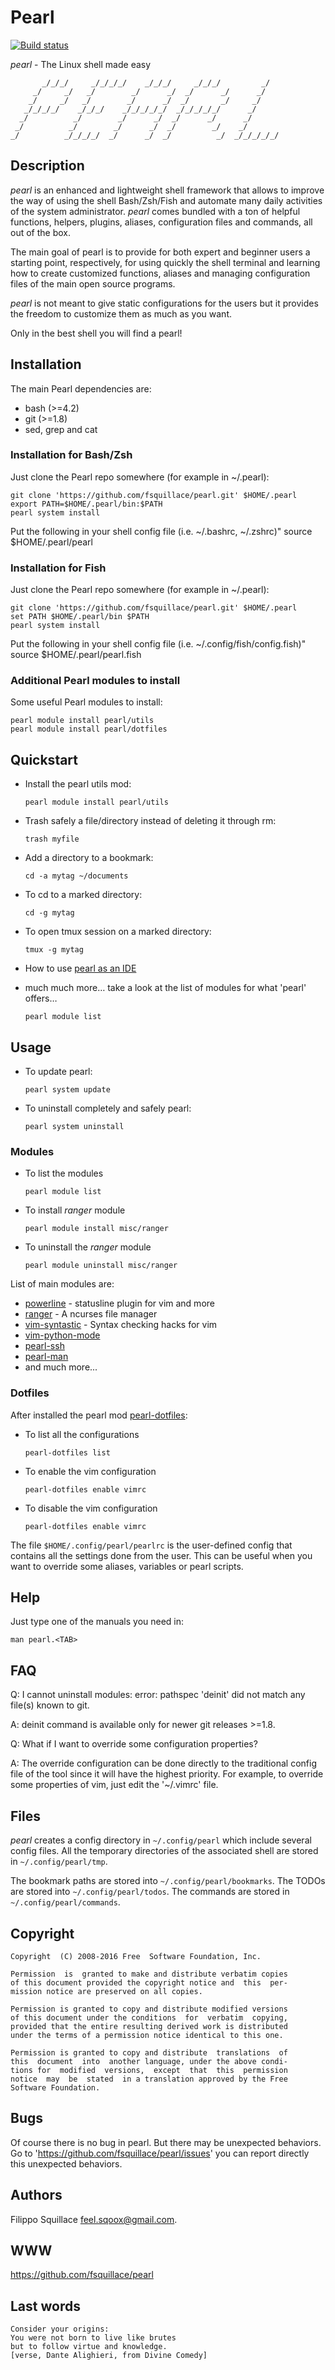 # Pearl #

[![Build status](https://api.travis-ci.org/fsquillace/pearl.png?branch=master)](https://travis-ci.org/fsquillace/pearl)

*pearl* - The Linux shell made easy

```
       _/_/_/     _/_/_/_/    _/_/_/     _/_/_/         _/
     _/     _/   _/        _/      _/  _/      _/      _/
    _/     _/   _/        _/      _/  _/       _/     _/
   _/_/_/_/    _/_/_/    _/_/_/_/_/  _/_/_/_/_/      _/
  _/          _/        _/      _/  _/      _/      _/
 _/          _/        _/      _/  _/        _/    _/
_/          _/_/_/_/  _/      _/  _/          _/  _/_/_/_/_/
```

## Description ##
*pearl* is an enhanced and lightweight shell framework that allows
to improve the way of using the shell Bash/Zsh/Fish and automate many daily
activities of the system administrator.
*pearl* comes bundled with a ton of helpful functions, helpers, plugins,
aliases, configuration files and commands, all out of the box.

The main goal of pearl is to provide for both expert and beginner users a
starting point, respectively, for using quickly the shell terminal
and learning how to create customized functions, aliases and
managing configuration files of the main open source programs.

*pearl* is not meant to give static configurations
for the users but it provides the freedom to customize
them as much as you want.

Only in the best shell you will find a pearl!

## Installation ##
The main Pearl dependencies are:

- bash (>=4.2)
- git (>=1.8)
- sed, grep and cat

### Installation for Bash/Zsh ###
Just clone the Pearl repo somewhere (for example in ~/.pearl):

    git clone 'https://github.com/fsquillace/pearl.git' $HOME/.pearl
    export PATH=$HOME/.pearl/bin:$PATH
    pearl system install

Put the following in your shell config file (i.e. ~/.bashrc, ~/.zshrc)"
    source $HOME/.pearl/pearl

### Installation for Fish ###
Just clone the Pearl repo somewhere (for example in ~/.pearl):

    git clone 'https://github.com/fsquillace/pearl.git' $HOME/.pearl
    set PATH $HOME/.pearl/bin $PATH
    pearl system install

Put the following in your shell config file (i.e. ~/.config/fish/config.fish)"
    source $HOME/.pearl/pearl.fish

### Additional Pearl modules to install ###
Some useful Pearl modules to install:

    pearl module install pearl/utils
    pearl module install pearl/dotfiles

## Quickstart ##
- Install the pearl utils mod:

    `pearl module install pearl/utils`

- Trash safely a file/directory instead of deleting it through rm:

    `trash myfile`

- Add a directory to a bookmark:

    `cd -a mytag ~/documents`

- To cd to a marked directory:

    `cd -g mytag`

- To open tmux session on a marked directory:

    `tmux -g mytag`

- How to use [pearl as an IDE](https://github.com/fsquillace/pearl/blob/master/doc/pearl-as-ide.md)

- much much more… take a look at the list of modules for what 'pearl' offers…

    `pearl module list`

## Usage ##
- To update pearl:

    `pearl system update`

- To uninstall completely and safely pearl:

    `pearl system uninstall`

### Modules ###
- To list the modules

    `pearl module list`

- To install *ranger* module

    `pearl module install misc/ranger`

- To uninstall the *ranger* module

    `pearl module uninstall misc/ranger`

List of main modules are:

- [powerline](https://github.com/Lokaltog/powerline) - statusline plugin for vim and more
- [ranger](http://ranger.nongnu.org/) - A ncurses file manager
- [vim-syntastic](https://github.com/scrooloose/syntastic) - Syntax checking hacks for vim
- [vim-python-mode](https://github.com/klen/python-mode)
- [pearl-ssh](https://github.com/fsquillace/pearl-ssh)
- [pearl-man](https://github.com/fsquillace/pearl-man)
- and much more...

### Dotfiles ###
After installed the pearl mod [pearl-dotfiles](https://github.com/fsquillace/pearl-dotfiles):

- To list all the configurations

    `pearl-dotfiles list`

- To enable the vim configuration

    `pearl-dotfiles enable vimrc`

- To disable the vim configuration

    `pearl-dotfiles enable vimrc`

The file ``$HOME/.config/pearl/pearlrc`` is the user-defined config
that contains all the settings done from the user.
This can be useful when you want to override some aliases,
variables or pearl scripts.

## Help ##
Just type one of the manuals you need in:

    man pearl.<TAB>

## FAQ ##
Q: I cannot uninstall modules: error: pathspec 'deinit' did not match any file(s) known to git.

A: deinit command is available only for newer git releases >=1.8.


Q: What if I want to override some configuration properties?

A: The override configuration can be done directly to the traditional
config file of the tool since it will have the highest priority.
For example, to override some properties of vim, just edit the '~/.vimrc' file.

## Files ##
*pearl* creates a config directory in ``~/.config/pearl`` which include
several config files. All the temporary directories
of the associated shell are stored in ``~/.config/pearl/tmp``.

The bookmark paths are stored into ``~/.config/pearl/bookmarks``.
The TODOs are stored into ``~/.config/pearl/todos``.
The commands are stored in ``~/.config/pearl/commands``.

## Copyright ##

    Copyright  (C) 2008-2016 Free  Software Foundation, Inc.

    Permission  is  granted to make and distribute verbatim copies
    of this document provided the copyright notice and  this  per‐
    mission notice are preserved on all copies.

    Permission is granted to copy and distribute modified versions
    of this document under the conditions  for  verbatim  copying,
    provided that the entire resulting derived work is distributed
    under the terms of a permission notice identical to this one.

    Permission is granted to copy and distribute  translations  of
    this  document  into  another language, under the above condi‐
    tions for  modified  versions,  except  that  this  permission
    notice  may  be  stated  in a translation approved by the Free
    Software Foundation.

## Bugs ##
Of course there is no bug in pearl. But there may be unexpected behaviors.
Go to 'https://github.com/fsquillace/pearl/issues' you can report directly
this unexpected behaviors.

## Authors ##
Filippo Squillace <feel.sqoox@gmail.com>.

## WWW ##
https://github.com/fsquillace/pearl

## Last words ##

    Consider your origins:
    You were not born to live like brutes
    but to follow virtue and knowledge.
    [verse, Dante Alighieri, from Divine Comedy]

